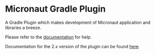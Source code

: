 # Micronaut Gradle Plugin

A Gradle Plugin which makes development of Micronaut application and libraries a breeze.

Please refer to the [documentation](https://micronaut-projects.github.io/micronaut-gradle-plugin/snapshot/) for help.

Documentation for the 2.x version of the plugin can be found [here](https://github.com/micronaut-projects/micronaut-gradle-plugin/tree/2.0.x#readme).
